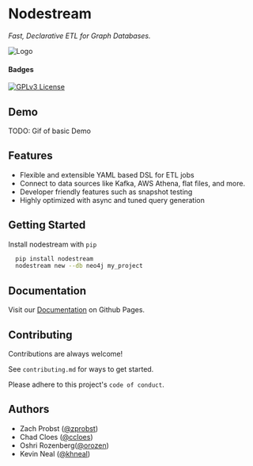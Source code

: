 
# Nodestream

_Fast, Declarative ETL for Graph Databases._ 


![Logo](https://dev-to-uploads.s3.amazonaws.com/uploads/articles/th5xamgrr6se0x5ro4g6.png)


#### Badges

[![GPLv3 License](https://img.shields.io/badge/License-GPL%20v3-yellow.svg)](https://opensource.org/licenses/)

## Demo

TODO: Gif of basic Demo 


## Features

- Flexible and extensible YAML based DSL for ETL jobs
- Connect to data sources like Kafka, AWS Athena, flat files, and more.
- Developer friendly features such as snapshot testing
- Highly optimized with async and tuned query generation


## Getting Started

Install nodestream with `pip`

```bash
  pip install nodestream 
  nodestream new --db neo4j my_project
```


## Documentation

Visit our [Documentation](https://pages.github.io/zprobst/nodestream) on Github Pages.


## Contributing

Contributions are always welcome!

See `contributing.md` for ways to get started.

Please adhere to this project's `code of conduct`.


## Authors

- Zach Probst ([@zprobst](https://www.github.com/zprobst))
- Chad Cloes ([@ccloes](https://www.github.com/ccloes))
- Oshri Rozenberg([@orozen](https://www.github.com/orozen))
- Kevin Neal ([@khneal](https://www.github.com/khneal))


